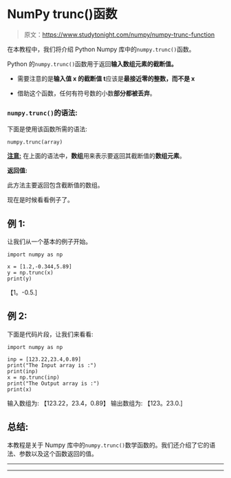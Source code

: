 # NumPy trunc()函数

> 原文：<https://www.studytonight.com/numpy/numpy-trunc-function>

在本教程中，我们将介绍 Python Numpy 库中的`numpy.trunc()`函数。

Python 的`numpy.trunc()`函数用于返回**输入数组元素的截断值。**

*   需要注意的是**输入值 x 的截断值 t**应该是**最接近零的整数，而不是 x**

*   借助这个函数，任何有符号数的小数**部分都被丢弃**。

### `numpy.trunc()`的语法:

下面是使用该函数所需的语法:

```
numpy.trunc(array) 
```

<u>**注意:**</u> 在上面的语法中，**数组**用来表示要返回其截断值的**数组元素**。

**返回值:**

此方法主要返回包含截断值的数组。

现在是时候看看例子了。

## 例 1:

让我们从一个基本的例子开始。

```
import numpy as np

x = [1.2,-0.344,5.89]
y = np.trunc(x)
print(y)
```

【1。-0.5.]

## 例 2:

下面是代码片段，让我们来看看:

```
import numpy as np

inp = [123.22,23.4,0.89]
print("The Input array is :")
print(inp)
x = np.trunc(inp)
print("The Output array is :")
print(x)
```

输入数组为:
【123.22，23.4，0.89】
输出数组为:
【123。23.0.]

## 总结:

本教程是关于 Numpy 库中的`numpy.trunc()`数学函数的。我们还介绍了它的语法、参数以及这个函数返回的值。

* * *

* * *